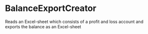 # BalanceExportCreator
Reads an Excel-sheet which consists of a profit and loss account and exports the balance as an Excel-sheet
